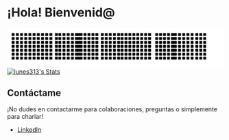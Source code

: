 # ¡Hola! Bienvenid@

![gitartwork](gitartwork.svg)
[![lunes313's Stats](https://github-readme-stats.vercel.app/api?username=lunes313&theme=radical&show_icons=true&count_private=true)](https://github.com/Lunes313)

## Contáctame

¡No dudes en contactarme para colaboraciones, preguntas o simplemente para charlar!

- [LinkedIn](https://www.linkedin.com/in/lu-restrepo/)




  
